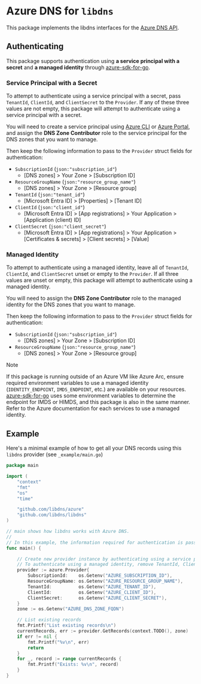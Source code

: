 # Azure DNS for `libdns`

This package implements the libdns interfaces for the [Azure DNS API](https://docs.microsoft.com/en-us/rest/api/dns/).

## Authenticating

This package supports authentication using **a service principal with a secret** and **a managed identity** through [azure-sdk-for-go](https://github.com/Azure/azure-sdk-for-go).

### Service Principal with a Secret

To attempt to authenticate using a service principal with a secret, pass `TenantId`, `ClientId`, and `ClientSecret` to the `Provider`. If any of these three values are not empty, this package will attempt to authenticate using a service principal with a secret.

You will need to create a service principal using [Azure CLI](https://docs.microsoft.com/en-us/cli/azure/create-an-azure-service-principal-azure-cli) or [Azure Portal](https://docs.microsoft.com/en-us/azure/active-directory/develop/howto-create-service-principal-portal), and assign the **DNS Zone Contributor** role to the service principal for the DNS zones that you want to manage.

Then keep the following information to pass to the `Provider` struct fields for authentication:

- `SubscriptionId` (`json:"subscription_id"`)
  - [DNS zones] > Your Zone > [Subscription ID]
- `ResourceGroupName` (`json:"resource_group_name"`)
  - [DNS zones] > Your Zone > [Resource group]
- `TenantId` (`json:"tenant_id"`)
  - [Microsoft Entra ID] > [Properties] > [Tenant ID]
- `ClientId` (`json:"client_id"`)
  - [Microsoft Entra ID] > [App registrations] > Your Application > [Application (client) ID]
- `ClientSecret` (`json:"client_secret"`)
  - [Microsoft Entra ID] > [App registrations] > Your Application > [Certificates & secrets] > [Client secrets] > [Value]

### Managed Identity

To attempt to authenticate using a managed identity, leave all of `TenantId`, `ClientId`, and `ClientSecret` unset or empty to the `Provider`. If all three values are unset or empty, this package will attempt to authenticate using a managed identity.

You will need to assign the **DNS Zone Contributor** role to the managed identity for the DNS zones that you want to manage.

Then keep the following information to pass to the `Provider` struct fields for authentication:

- `SubscriptionId` (`json:"subscription_id"`)
  - [DNS zones] > Your Zone > [Subscription ID]
- `ResourceGroupName` (`json:"resource_group_name"`)
  - [DNS zones] > Your Zone > [Resource group]

> [!NOTE]
> If this package is running outside of an Azure VM like Azure Arc, ensure required environment variables to use a managed identity (`IDENTITY_ENDPOINT`, `IMDS_ENDPOINT`, etc.) are available on your resources. [azure-sdk-for-go](https://github.com/Azure/azure-sdk-for-go) uses some environment variables to determine the endpoint for IMDS or HIMDS, and this package is also in the same manner. Refer to the Azure documentation for each services to use a managed identity.

## Example

Here's a minimal example of how to get all your DNS records using this `libdns` provider (see `_example/main.go`)

```go
package main

import (
	"context"
	"fmt"
	"os"
	"time"

	"github.com/libdns/azure"
	"github.com/libdns/libdns"
)

// main shows how libdns works with Azure DNS.
//
// In this example, the information required for authentication is passed as environment variables.
func main() {

	// Create new provider instance by authenticating using a service principal with a secret.
	// To authenticate using a managed identity, remove TenantId, ClientId, and ClientSecret.
	provider := azure.Provider{
		SubscriptionId:    os.Getenv("AZURE_SUBSCRIPTION_ID"),
		ResourceGroupName: os.Getenv("AZURE_RESOURCE_GROUP_NAME"),
		TenantId:          os.Getenv("AZURE_TENANT_ID"),
		ClientId:          os.Getenv("AZURE_CLIENT_ID"),
		ClientSecret:      os.Getenv("AZURE_CLIENT_SECRET"),
	}
	zone := os.Getenv("AZURE_DNS_ZONE_FQDN")

	// List existing records
	fmt.Printf("List existing records\n")
	currentRecords, err := provider.GetRecords(context.TODO(), zone)
	if err != nil {
		fmt.Printf("%v\n", err)
		return
	}
	for _, record := range currentRecords {
		fmt.Printf("Exists: %v\n", record)
	}
}
```
